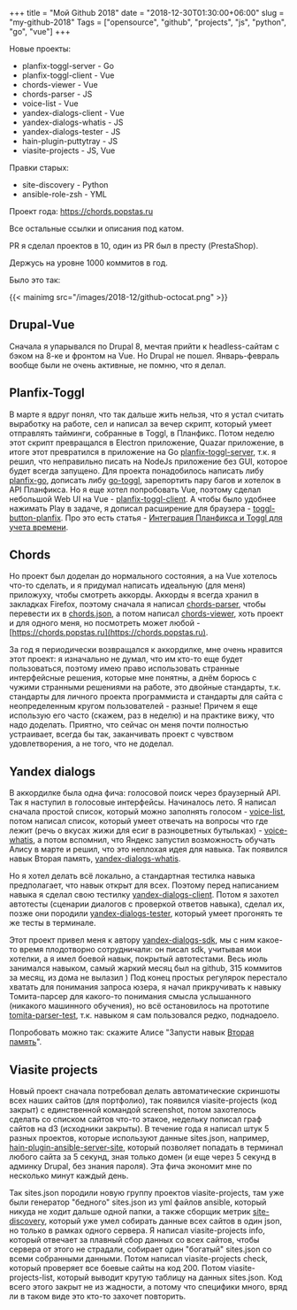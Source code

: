 +++
title = "Мой Github 2018"
date = "2018-12-30T01:30:00+06:00"
slug = "my-github-2018"
Tags = ["opensource", "github", "projects", "js", "python", "go", "vue"]
+++

Новые проекты:

- planfix-toggl-server - Go
- planfix-toggl-client - Vue
- chords-viewer - Vue
- chords-parser - JS
- voice-list - Vue
- yandex-dialogs-client - Vue
- yandex-dialogs-whatis - JS
- yandex-dialogs-tester - JS
- hain-plugin-puttytray - JS
- viasite-projects - JS, Vue

Правки старых:

- site-discovery - Python
- ansible-role-zsh - YML

Проект года: https://chords.popstas.ru

Все остальные ссылки и описания под катом.

PR я сделал проектов в 10, один из PR был в престу (PrestaShop).

Держусь на уровне 1000 коммитов в год.

Было это так:

{{< mainimg src="/images/2018-12/github-octocat.png" >}}

<!--more-->



## Drupal-Vue
Сначала я упарывался по Drupal 8, мечтая прийти к headless-сайтам с бэком на 8-ке и фронтом на Vue. Но Drupal не пошел. Январь-февраль вообще были не очень активные, не помню, что я делал.



## Planfix-Toggl
В марте я вдруг понял, что так дальше жить нельзя, что я устал считать выработку на работе, сел и написал за вечер скрипт, который умеет отправлять тайминги, собранные в Toggl, в Планфикс. Потом неделю этот скрипт превращался в Electron приложение, Quazar приложение, в итоге этот превратился в приложение на Go [planfix-toggl-server](https://github.com/viasite/planfix-toggl-server), т.к. я решил, что неправильно писать на NodeJs приложение без GUI, которое будет всегда запущено. Для проекта понадобилось написать либу [planfix-go](https://github.com/popstas/planfix-go), дописать либу [go-toggl](https://github.com/jason0x43/go-toggl), зарепортить пару багов и хотелок в API Планфикса. Но я еще хотел попробовать Vue, поэтому сделал небольшой Web UI на Vue - [planfix-toggl-client](https://github.com/viasite/planfix-toggl-client). А чтобы было удобнее нажимать Play в задаче, я дописал расширение для браузера - [toggl-button-planfix](https://github.com/viasite/toggl-button-planfix). Про это есть статья - [Интеграция Планфикса и Toggl для учета времени](/blog/2018/03/01/planfix-toggl-integration/).



## Chords
Но проект был доделан до нормального состояния, а на Vue хотелось что-то сделать, и я придумал написать идеальную (для меня) приложуху, чтобы смотреть аккорды. Аккорды я всегда хранил в закладках Firefox, поэтому сначала я написал [chords-parser](https://github.com/popstas/chords-parser), чтобы перевести их в [chords.json](https://raw.githubusercontent.com/popstas/chords-data/master/chords.json), а потом написал [chords-viewer](https://github.com/popstas/chords-viewer), хоть проект и для одного меня, но посмотреть может любой - [https://chords.popstas.ru](https://chords.popstas.ru).

За год я периодически возвращался к аккордилке, мне очень нравится этот проект: я изначально не думал, что им кто-то еще будет пользоваться, поэтому имею право использовать странные интерфейсные решения, которые мне понятны, а днём борюсь с чужими странными решениями на работе, это двойные стандарты, т.к. стандарты для личного проекта программиста и стандарты для сайта с неопределенным кругом пользователей - разные! Причем я еще использую его часто (скажем, раз в неделю) и на практике вижу, что надо доделать. Приятно, что сейчас он меня почти полностью устраивает, всегда бы так, заканчивать проект с чувством удовлетворения, а не того, что не доделал.



## Yandex dialogs
В аккордилке была одна фича: голосовой поиск через браузерный API. Так я наступил в голосовые интерфейсы. Начиналось лето. Я написал сначала простой список, который можно заполнять голосом - [voice-list](https://github.com/popstas/voice-list), потом написал список, который умеет отвечать на вопросы что где лежит (речь о вкусах жижи для есиг в разноцветных бутыльках) - [voice-whatis](https://github.com/popstas/voice-whatis), а потом вспомнил, что Яндекс запустил возможность обучать Алису в марте и решил, что это неплохая идея для навыка. Так появился навык Вторая память, [yandex-dialogs-whatis](https://github.com/popstas/yandex-dialogs-whatis).

Но я хотел делать всё локально, а стандартная тестилка навыка предполагает, что навык открыт для всех. Поэтому перед написанием навыка я сделал свою тестилку [yandex-dialogs-client](https://github.com/popstas/yandex-dialogs-client). Потом я захотел автотесты (сценарии диалогов с проверкой ответов навыка), сделал их, позже они породили [yandex-dialogs-tester](https://github.com/popstas/yandex-dialogs-tester), который умеет прогонять те же тесты в терминале.

Этот проект привел меня к автору [yandex-dialogs-sdk](https://github.com/fletcherist/yandex-dialogs-sdk), мы с ним какое-то время плодотворно сотрудничали: он писал sdk, учитывая мои хотелки, а я имел боевой навык, покрытый автотестами. Весь июль занимался навыком, самый жаркий месяц был на github, 315 коммитов за месяц, из дома не вылазил )
Под конец простых регулярок перестало хватать для понимания запроса юзера, я начал прикручивать к навыку Томита-парсер для какого-то понимания смысла услышанного (никакого машинного обучения), но всё остановилось на прототипе [tomita-parser-test](https://github.com/popstas/tomita-parser-test), т.к. навыком я сам пользовался редко, поднадоело.

Попробовать можно так: скажите Алисе "Запусти навык [Вторая память](https://dialogs.yandex.ru/store/skills/00203e6e-vtoraya-pamya)".



## Viasite projects
Новый проект сначала потребовал делать автоматические скриншоты всех наших сайтов (для портфолио), так появился viasite-projects (код закрыт) с единственной командой screenshot, потом захотелось сделать со списком сайтов что-то этакое, недельку пописал граф сайтов на d3 (исходники закрыты). В течение года я написал штук 5 разных проектов, которые используют данные sites.json, например, [hain-plugin-ansible-server-site](https://github.com/viasite-ansible/hain-plugin-ansible-server-site), который позволяет попадать в терминал любого сайта за 5 секунд, зная только домен (и еще через 5 секунд в админку Drupal, без знания пароля). Эта фича экономит мне по несколько минут каждый день.

Так sites.json породили новую группу проектов viasite-projects, там уже были генератор "бедного" sites.json из yml файлов ansible, который никуда не ходит дальше одной папки, а также сборщик метрик [site-discovery](https://github.com/viasite/site-discovery), который уже умел собирать данные всех сайтов в один json, но только в рамках одного сервера. Я написал viasite-projects info, который отвечает за плавный сбор данных со всех сайтов, чтобы сервера от этого не страдали, собирает один "богатый" sites.json со всеми собранными данными. Потом написал viasite-projects check, который проверяет все боевые сайты на код 200. Потом viasite-projects-list, который выводит крутую таблицу на данных sites.json. Код всего этого закрыт не из жадности, а потому что специфики много, вряд ли в таком виде это кто-то захочет повторить.
